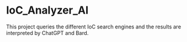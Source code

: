 # IoC_Analyzer_AI
This project queries the different IoC search engines and the results are interpreted by ChatGPT and Bard.
